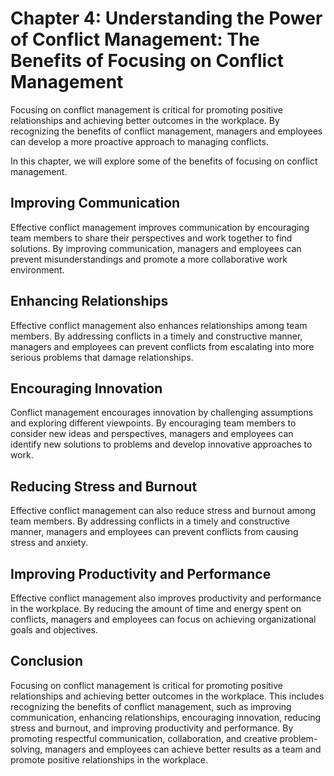 Chapter 4: Understanding the Power of Conflict Management: The Benefits of Focusing on Conflict Management
==========================================================================================================

Focusing on conflict management is critical for promoting positive relationships and achieving better outcomes in the workplace. By recognizing the benefits of conflict management, managers and employees can develop a more proactive approach to managing conflicts.

In this chapter, we will explore some of the benefits of focusing on conflict management.

Improving Communication
-----------------------

Effective conflict management improves communication by encouraging team members to share their perspectives and work together to find solutions. By improving communication, managers and employees can prevent misunderstandings and promote a more collaborative work environment.

Enhancing Relationships
-----------------------

Effective conflict management also enhances relationships among team members. By addressing conflicts in a timely and constructive manner, managers and employees can prevent conflicts from escalating into more serious problems that damage relationships.

Encouraging Innovation
----------------------

Conflict management encourages innovation by challenging assumptions and exploring different viewpoints. By encouraging team members to consider new ideas and perspectives, managers and employees can identify new solutions to problems and develop innovative approaches to work.

Reducing Stress and Burnout
---------------------------

Effective conflict management can also reduce stress and burnout among team members. By addressing conflicts in a timely and constructive manner, managers and employees can prevent conflicts from causing stress and anxiety.

Improving Productivity and Performance
--------------------------------------

Effective conflict management also improves productivity and performance in the workplace. By reducing the amount of time and energy spent on conflicts, managers and employees can focus on achieving organizational goals and objectives.

Conclusion
----------

Focusing on conflict management is critical for promoting positive relationships and achieving better outcomes in the workplace. This includes recognizing the benefits of conflict management, such as improving communication, enhancing relationships, encouraging innovation, reducing stress and burnout, and improving productivity and performance. By promoting respectful communication, collaboration, and creative problem-solving, managers and employees can achieve better results as a team and promote positive relationships in the workplace.
